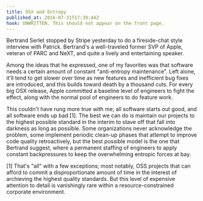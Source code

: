 ```yaml
---
title: OSX and Entropy
published_at: 2016-07-31T17:39:44Z
hook: UNWRITTEN. This should not appear on the front page.
---
```


Bertrand Serlet stopped by Stripe yesterday to do a fireside-chat style
interview with Patrick. Bertrand's a well-traveled former SVP of Apple, veteran
of PARC and NeXT, and quite a lively and entertaining speaker.

Among the ideas that he expressed, one of my favorites was that software needs
a certain amount of constant "anti-entropy maintenance". Left alone, it'll tend
to get slower over time as new features and inefficient bug fixes are
introduced, and this builds toward death by a thousand cuts. For every big OSX
release, Apple committed a baseline level of engineers to fight the effect,
along with the normal pool of engineers to do feature work.

This couldn't have rung more true with me; all software starts out good, and
all software ends up bad [1]. The best we can do is maintain our projects to
the highest possible standard in the interim to stave off that fall into
darkness as long as possible. Some organizations never acknowledge the problem,
some implement periodic clean-up phases that attempt to improve code quality
retroactively, but the best possible model is the one that Bertrand suggest,
where a permanent staffing of engineers to apply constant backpressures to keep
the overwhelming entropic forces at bay.

[1] That's "all" with a few exceptions; most notably, OSS projects that can
    afford to commit a disproportionate amount of time in the interest of
    archieving the highest quality standards. But this level of expensive
    attention to detail is vanishingly rare within a resource-constrained
    corporate environment.
